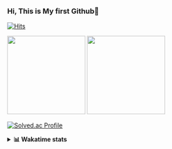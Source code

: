 ### Hi, This is My first Github👋
[![Hits](https://hits.seeyoufarm.com/api/count/incr/badge.svg?url=https%3A%2F%2Fgithub.com%2FJonghyun-Park1027&count_bg=%2379C83D&title_bg=%23555555&icon=&icon_color=%23E7E7E7&title=hits&edge_flat=false)](https://hits.seeyoufarm.com)
<br>


<p>
  <img height="180em" src="https://github-readme-stats-eight-rho-29.vercel.app/api?username=Jonghyun-Park1027&show_icons=true&include_all_commits=true&bg_color=30,e96443,904e95&title_color=fff&text_color=fff">
  <img height="180em" src="https://github-readme-stats-eight-rho-29.vercel.app/api/top-langs/?username=Jonghyun-Park1027&layout=compact&bg_color=30,e96443,904e95&title_color=fff&text_color=fff">


[![Solved.ac Profile](http://mazassumnida.wtf/api/v2/generate_badge?boj=ppjjhh1027)](https://solved.ac/ppjjhh1027/)

</p>
<details>
<summary><b>📊 Wakatime stats</b><br></summary>
<div>
<hr/>



<!--START_SECTION:waka-->
![Code Time](http://img.shields.io/badge/Code%20Time-1%2C106%20hrs%201%20min-blue)

![Profile Views](http://img.shields.io/badge/Profile%20Views-0-blue)

**🐱 My GitHub Data** 

> 📦 159.0 kB Used in GitHub's Storage 
 > 
> 🚫 Not Opted to Hire
 > 
> 📜 12 Public Repositories 
 > 
> 🔑 7 Private Repositories 
 > 
**I'm an Early 🐤** 

```text
🌞 Morning                60 commits          █████░░░░░░░░░░░░░░░░░░░░   19.17 % 
🌆 Daytime                156 commits         ████████████░░░░░░░░░░░░░   49.84 % 
🌃 Evening                84 commits          ███████░░░░░░░░░░░░░░░░░░   26.84 % 
🌙 Night                  13 commits          █░░░░░░░░░░░░░░░░░░░░░░░░   04.15 % 
```
📅 **I'm Most Productive on Friday** 

```text
Monday                   50 commits          ████░░░░░░░░░░░░░░░░░░░░░   15.97 % 
Tuesday                  43 commits          ███░░░░░░░░░░░░░░░░░░░░░░   13.74 % 
Wednesday                24 commits          ██░░░░░░░░░░░░░░░░░░░░░░░   07.67 % 
Thursday                 34 commits          ███░░░░░░░░░░░░░░░░░░░░░░   10.86 % 
Friday                   69 commits          ██████░░░░░░░░░░░░░░░░░░░   22.04 % 
Saturday                 37 commits          ███░░░░░░░░░░░░░░░░░░░░░░   11.82 % 
Sunday                   56 commits          ████░░░░░░░░░░░░░░░░░░░░░   17.89 % 
```


📊 **This Week I Spent My Time On** 

```text
🕑︎ Time Zone: Asia/Seoul

💬 Programming Languages: 
TypeScript               27 hrs 56 mins      ██████████████████████░░░   87.78 % 
CSS                      1 hr 7 mins         █░░░░░░░░░░░░░░░░░░░░░░░░   03.55 % 
Markdown                 41 mins             █░░░░░░░░░░░░░░░░░░░░░░░░   02.20 % 
JSON                     38 mins             █░░░░░░░░░░░░░░░░░░░░░░░░   02.03 % 
TSConfig                 28 mins             ░░░░░░░░░░░░░░░░░░░░░░░░░   01.50 % 

🔥 Editors: 
Cursor                   31 hrs 48 mins      █████████████████████████   99.89 % 
PyCharm                  2 mins              ░░░░░░░░░░░░░░░░░░░░░░░░░   00.11 % 

🐱‍💻 Projects: 
manseryuk_v1.3.0         26 hrs 54 mins      █████████████████████░░░░   84.53 % 
saju_v1.0.0              4 hrs 24 mins       ███░░░░░░░░░░░░░░░░░░░░░░   13.82 % 
day2                     19 mins             ░░░░░░░░░░░░░░░░░░░░░░░░░   01.03 % 
nomad_task               5 mins              ░░░░░░░░░░░░░░░░░░░░░░░░░   00.30 % 
fortune_teller           3 mins              ░░░░░░░░░░░░░░░░░░░░░░░░░   00.17 % 

💻 Operating System: 
Mac                      31 hrs 24 mins      █████████████████████████   98.66 % 
Windows                  25 mins             ░░░░░░░░░░░░░░░░░░░░░░░░░   01.34 % 
```

**I Mostly Code in Jupyter Notebook** 

```text
Jupyter Notebook         8 repos             █████████████░░░░░░░░░░░░   53.33 % 
C++                      3 repos             █████░░░░░░░░░░░░░░░░░░░░   20.00 % 
TypeScript               2 repos             ███░░░░░░░░░░░░░░░░░░░░░░   13.33 % 
Dart                     1 repo              ██░░░░░░░░░░░░░░░░░░░░░░░   06.67 % 
Python                   1 repo              ██░░░░░░░░░░░░░░░░░░░░░░░   06.67 % 
```




 Last Updated on 01/09/2025 18:44:23 UTC
<!--END_SECTION:waka-->
</details>



